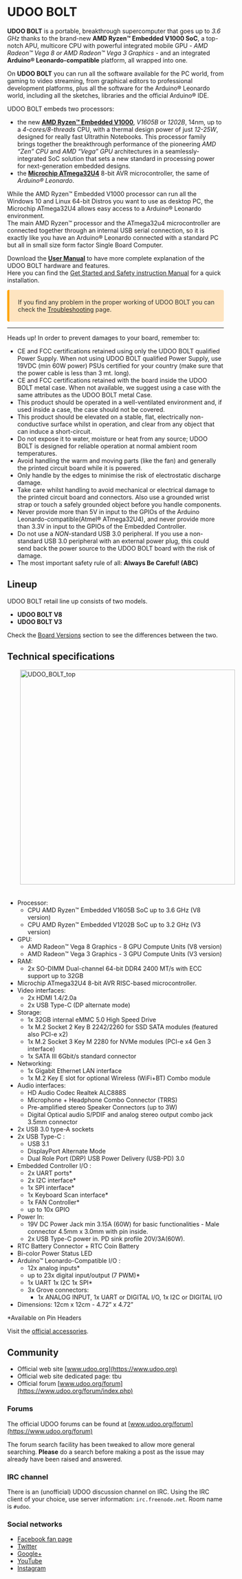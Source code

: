 # UDOO BOLT
**UDOO BOLT** is a portable, breakthrough supercomputer that goes up to *3.6 GHz* thanks to the brand-new **AMD Ryzen&trade; Embedded V1000 SoC**, a top-notch APU, multicore CPU with powerful integrated mobile GPU - *AMD Radeon&trade; Vega 8 or AMD Radeon&trade; Vega 3 Graphics* - and an integrated **Arduino&reg; Leonardo-compatible** platform, all wrapped into one.

On **UDOO BOLT** you can run all the software available for the PC world, from gaming to video streaming, from graphical editors to professional development platforms, plus all the software for the Arduino&reg; Leonardo world, including all the sketches, libraries and the official Arduino&reg; IDE.

UDOO BOLT embeds two processors:
* the new [**AMD Ryzen&trade; Embedded V1000**](https://www.amd.com/en/products/embedded-ryzen-v1000-series), *V1605B* or *1202B*, 14nm, up to a *4-cores/8-threads* CPU, with a thermal design power of just *12-25W*, designed for really fast Ultrathin Notebooks. This processor family brings together the breakthrough performance of the pioneering *AMD “Zen” CPU* and *AMD “Vega” GPU* architectures in a seamlessly-integrated SoC solution that sets a new standard in processing power for next-generation embedded designs.
* the [**Microchip ATmega32U4**](https://www.microchip.com/wwwproducts/en/ATmega32u4) 8-bit AVR microcontroller, the same of *Arduino&reg; Leonardo*.

While the AMD Ryzen&trade; Embedded V1000 processor can run all the Windows 10 and Linux 64-bit Distros you want to use as desktop PC, the Microchip ATmega32U4 allows easy access to a Arduino&reg; Leonardo environment.  
The main AMD Ryzen&trade; processor and the ATmega32u4 microcontroller are connected together through an internal USB serial connection, so it is exactly like you have an Arduino&reg; Leonardo connected with a standard PC but all in small size form factor Single Board Computer.

Download the [**User Manual**](http://download.udoo.org/files/UDOO_BOLT/Doc/UDOO_BOLT_MANUAL.pdf) to have more complete explanation of the UDOO BOLT hardware and features.  
Here you can find the [Get Started and Safety instruction Manual](http://download.udoo.org/files/UDOO_BOLT/Doc/UDOO_BOLT_get_started_v1.3.pdf) for a quick installation.

<p style="background-color: rgba(255, 170, 50, 0.3);padding: 20px;border-left: 5px solid orange; border-radius: 4px; color:rgb(45, 45, 45);">
If you find any problem in the proper working of UDOO BOLT you can check the <a href="../Troubleshooting/index.html">Troubleshooting</a> page.
</p>

<hr/>

<span class="label label-warning">Heads up!</span> In order to prevent damages to your board, remember to:

* CE and FCC certifications retained using only the UDOO BOLT qualified Power Supply. When not using UDOO BOLT qualified Power Supply, use 19VDC (min 60W power) PSUs certified for your country (make sure that the power cable is less than 3 mt. long).
* CE and FCC certifications retained with the board inside the UDOO BOLT metal case. When not available, we suggest using a case with the same attributes as the UDOO BOLT metal Case.
* This product should be operated in a well-ventilated environment and, if used inside a case, the case should not be covered.
* This product should be elevated on a stable, flat, electrically non-conductive surface whilst in operation, and clear from any object that can induce a short-circuit.
* Do not expose it to water, moisture or heat from any source; UDOO BOLT is designed for reliable operation at normal ambient room temperatures.
* Avoid handling the warm and moving parts (like the fan) and generally the printed circuit board while it is powered.
* Only handle by the edges to minimise the risk of electrostatic discharge damage.
* Take care whilst handling to avoid mechanical or electrical damage to the printed circuit board and connectors. Also use a grounded wrist strap or touch a safely grounded object before you handle components.
* Never provide more than 5V in input to the GPIOs of the Arduino Leonardo-compatible(Atmel&reg; ATmega32U4), and never provide more than 3.3V in input to the GPIOs of the Embedded Controller.
* Do not use a *NON*-standard USB 3.0 peripheral. If you use a non-standard USB 3.0 peripheral with an external power plug, this could send back the power source to the UDOO BOLT board with the risk of damage.
* The most important safety rule of all: **Always Be Careful! (ABC)**


## Lineup
UDOO BOLT retail line up consists of two models.

* **UDOO BOLT V8**
* **UDOO BOLT V3**

Check the [Board Versions](!Hardware_References/Board_versions) section to see the differences between the two.


## Technical specifications

<img src="../img/bolt_top.png" alt="UDOO_BOLT_top" class="img-responsive pull-right" height="500px" style="margin-bottom:20px; margin-left:30px;">

* Processor:
  * CPU AMD Ryzen&trade; Embedded V1605B SoC up to 3.6 GHz (V8 version)
  * CPU AMD Ryzen&trade; Embedded V1202B SoC up to 3.2 GHz (V3 version)
* GPU:
  * AMD Radeon™ Vega 8 Graphics - 8 GPU Compute Units (V8 version)
  * AMD Radeon™ Vega 3 Graphics - 3 GPU Compute Units (V3 version)
* RAM:
  * 2x SO-DIMM Dual-channel 64-bit DDR4 2400 MT/s with ECC support up to 32GB
* Microchip ATmega32U4 8-bit AVR RISC-based microcontroller.
* Video interfaces:
  * 2x HDMI 1.4/2.0a
  * 2x USB Type-C (DP alternate mode)
* Storage:
  * 1x 32GB internal eMMC 5.0 High Speed Drive
  * 1x M.2 Socket 2 Key B 2242/2260 for SSD SATA modules (featured also PCI-e x2)
  * 1x M.2 Socket 3 Key M 2280 for NVMe modules (PCI-e x4 Gen 3 interface)
  * 1x SATA III 6Gbit/s standard connector
* Networking:
  * 1x Gigabit Ethernet LAN interface
  * 1x M.2 Key E slot for optional Wireless (WiFi+BT) Combo module
* Audio interfaces:
  * HD Audio Codec Realtek ALC888S
  * Microphone + Headphone Combo Connector (TRRS)
  * Pre-amplified stereo Speaker Connectors (up to 3W)
  * Digital Optical audio S/PDIF and analog stereo output combo jack 3.5mm connector
* 2x USB 3.0 type-A sockets
* 2x USB Type-C :
  * USB 3.1
  * DisplayPort Alternate Mode
  * Dual Role Port (DRP) USB Power Delivery (USB-PD) 3.0
* Embedded Controller I/O :
  * 2x UART ports*
  * 2x I2C interface*
  * 1x SPI interface*
  * 1x Keyboard Scan interface*
  * 1x FAN Controller*
  * up to 10x GPIO
* Power In:
  * 19V DC Power Jack min 3.15A (60W) for basic functionalities - Male connector 4.5mm x 3.0mm with pin inside.
  * 2x USB Type-C power in. PD sink profile 20V/3A(60W).
* RTC Battery Connector + RTC Coin Battery
* Bi-color Power Status LED
* Arduino&trade; Leonardo-Compatible I/O :
  * 12x analog inputs*
  * up to 23x digital input/output (7 PWM)*
  * 1x UART 1x I2C 1x SPI*
  * 3x Grove connectors:
     * 1x ANALOG INPUT, 1x UART or DIGITAL I/O, 1x I2C or DIGITAL I/O
* Dimensions: 12cm x 12cm  -  4.72” x 4.72”

&#42;Available on Pin Headers

Visit the [official accessories](!Accessories/Official_Accessories).

## Community
* Official web site [www.udoo.org](https://www.udoo.org)
* Official web site dedicated page: tbu
* Official forum [www.udoo.org/forum](https://www.udoo.org/forum/index.php)

### Forums
The official UDOO forums can be found at [www.udoo.org/forum](https://www.udoo.org/forum)

The forum search facility has been tweaked to allow more general searching.
**Please** do a search before making a post as the issue may already have been raised and answered.

### IRC channel
There is an (unofficial) UDOO discussion channel on IRC. Using the IRC client of your choice, use server information: `irc.freenode.net`. Room name is `#udoo`.


### Social networks
 * [Facebook fan page](http://www.facebook.com/udooboard)
 * [Twitter](http://twitter.com/UDOO_Board)
 * [Google+](https://plus.google.com/u/0/110742692974455430878/posts)
 * [YouTube](http://www.youtube.com/channel/UCXv5UyGn5jArK8xOAmuSeHg)
 * [Instagram](https://www.instagram.com/udoo_board/)


<!-- Google Code -->
<script type="text/javascript">
var google_conversion_id = 983836026;
var google_custom_params = window.google_tag_params;
var google_remarketing_only = true;
</script>
</noscript>
